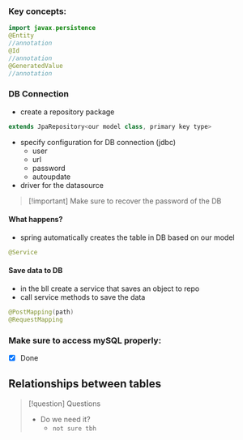 ### Key concepts:

```java
import javax.persistence
@Entity 
//annotation
@Id 
//annotation
@GeneratedValue
//annotation
```

### DB Connection
- create a repository package
```java
extends JpaRepository<our model class, primary key type>
```
- specify configuration for DB connection (jdbc)
	- user
	- url
	- password
	- autoupdate
- driver for the datasource

> [!important] Make sure to recover the password of the DB

#### What happens?
- spring automatically creates the table in DB based on our model
```java
@Service
```

#### Save data to DB
- in the bll create a service that saves an object to repo
- call service methods to save the data

```java
@PostMapping(path)
@RequestMapping
```

### Make sure  to access mySQL properly:
- [x] Done

## Relationships between tables

> [!question] Questions
> - Do we need it?
> 	- `not sure tbh`